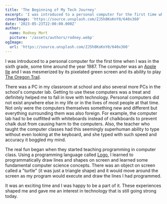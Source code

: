 ```yaml
---
title: 'The Beginning of My Tech Journey'
excerpt: 'I was introduced to a personal computer for the first time when I was in the sixth grade...'
coverImage: 'https://source.unsplash.com/ZJ5h8KoKnY0/640x360'
date: '2023-05-23T22:00:00.000Z'
author:
  name: Rodney Mort
  picture: '/assets/authors/rodney.webp'
ogImage:
  url: 'https://source.unsplash.com/ZJ5h8KoKnY0/640x360'
---
```


I was introduced to a personal computer for the first time when I was in the sixth grade, some time around the year 1987.  The computer was an [Apple IIe](https://en.wikipedia.org/wiki/Apple_IIe) and I was mesmerized by its pixelated green screen and its ability to play [The Oregon Trail](https://en.wikipedia.org/wiki/The_Oregon_Trail_(1985_video_game)).

There was a PC in my classroom at school and also several more PCs in the school's computer lab.  Getting to use these computers was a treat and definitely helped me to fall in love with technology.  Personal computers did not exist anywhere else in my life or in the lives of most people at that time.  Not only were the computers themselves something new and different but everything surrounding them was also foreign.  For example, the computer lab had to be outfitted with whiteboards instead of chalkboards to prevent chalk dust from causing harm to the computers.  Also, the teacher who taught the computer classes had this seemingly superhuman ability to type without even looking at the keyboard, and she typed with such speed and accuracy it boggled my mind.

The real fun began when they started teaching programming in computer class.  Using a programming language called [Logo](https://en.wikipedia.org/wiki/Logo_(programming_language)), I learned to programmatically draw lines and shapes on screen and learned some fundamental computer science concepts.  There was an object on screen called a "turtle" (it was just a triangle shape) and it would move around the screen as my program would execute and draw the lines I had programmed.

It was an exciting time and I was happy to be a part of it.  These experiences shaped me and gave me an interest in technology that is still going strong today.